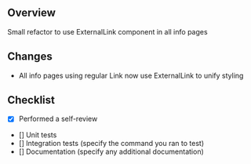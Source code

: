 ## Overview

Small refactor to use ExternalLink component in all info pages

## Changes

- All info pages using regular Link now use ExternalLink to unify styling

## Checklist

- [x] Performed a self-review
- [] Unit tests
- [] Integration tests (specify the command you ran to test)
- [] Documentation (specify any additional documentation)

